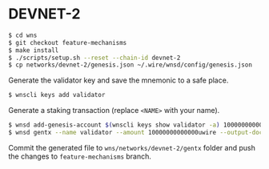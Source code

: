 # DEVNET-2

```bash
$ cd wns
$ git checkout feature-mechanisms
$ make install
$ ./scripts/setup.sh --reset --chain-id devnet-2
$ cp networks/devnet-2/genesis.json ~/.wire/wnsd/config/genesis.json
```

Generate the validator key and save the mnemonic to a safe place.

```bash
$ wnscli keys add validator
```

Generate a staking transaction (replace `<NAME>` with your name).

```bash
$ wnsd add-genesis-account $(wnscli keys show validator -a) 100000000000000uwire
$ wnsd gentx --name validator --amount 10000000000000uwire --output-document <NAME>.json
```

Commit the generated file to `wns/networks/devnet-2/gentx` folder and push the changes to `feature-mechanisms` branch.


